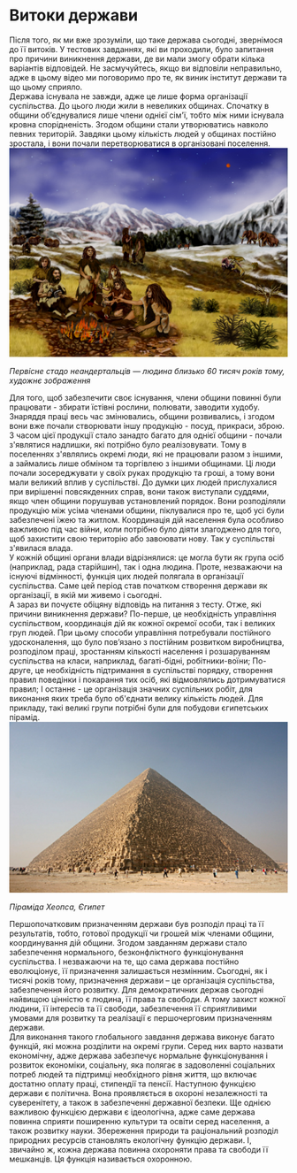 # Витоки держави
<div class="space">  
Після того, як ми вже зрозуміли, що таке держава сьогодні, звернімося до її витоків. У тестових завданнях, які ви проходили, було запитання про причини виникнення держави, де ви мали змогу обрати кілька варіантів відповідей. Не засмучуйтесь, якщо ви відповіли неправильно, адже в цьому відео ми поговоримо про те, як виник інститут держави та що цьому сприяло.
</div>
  <div class="space"> 
Держава існувала не завжди, адже це лише форма організації суспільства. До цього люди жили в невеликих общинах. Спочатку в общини об’єднувалися лише члени однієї сім'ї, тобто між ними існувала кровна спорідненість. Згодом общини стали утворюватись навколо певних територій. Завдяки цьому кількість людей у общинах постійно зростала, і вони почали перетворюватися в організовані поселення.    
</div>
<div class="space">
<div class="center">
<img src="1/Neanderthals_-_Artist's_rendition_of_Earth_approximately_60,000_years_ago.jpg" class="center"/>
<p><i>Первісне стадо неандертальців — людина близько 60 тисяч років тому, художнє зображення</i></p>
</div>
</div>
<div class="space">
Для того, щоб забезпечити своє існування, члени общини повинні були працювати - збирати їстівні рослини, полювати, заводити худобу. Знаряддя праці весь час змінювались,
общини розвивались, і згодом вони вже почали створювати іншу продукцію - посуд, прикраси, зброю. З часом цієї продукції стало занадто багато для однієї общини - почали з'являтися надлишки, які потрібно було реалізовувати. Тому в поселеннях з'являлись окремі люди, які не працювали разом з іншими, а займались лише обміном та торгівлею з іншими общинами. Ці люди почали зосереджувати у своїх руках продукцію та гроші, а тому вони мали великий вплив у суспільстві. До думки цих людей прислухалися при вирішенні повсякденних справ, вони також виступали суддями, якщо член общини порушував установлений порядок. Вони розподіляли продукцію між усіма членами общини, піклувалися про те, щоб усі були забезпечені їжею та житлом. Координація дій населення була особливо важливою під час війни, коли потрібно було діяти злагоджено для того, щоб захистити свою територію або завоювати нову. Так у суспільстві з'явилася влада. 
</div>
<div class="space">         
    У кожній общині органи влади відрізнялися: це могла бути як група осіб (наприклад, рада старійшин), так і одна людина. Проте, незважаючи на існуючі відмінності, функція цих людей полягала в організації суспільства. Саме цей період став початком створення держави як організації, в якій ми живемо і сьогодні.        
</div>
<div class="space">
    А зараз ви почуєте обіцяну відповідь на питання з тесту. Отже, які причини виникнення держави?     
По-перше, це необхідність управління суспільством, координація дій як кожної окремої особи, так і великих груп людей. При цьому способи управління потребували постійного удосконалення, що було пов’язано з постійним розвитком виробництва, розподілом праці, зростанням кількості населення і розшаруванням суспільства на класи, наприклад, багаті-бідні, робітники-воїни;          
По-друге, це необхідність підтримання в суспільстві порядку, створення правил поведінки і покарання тих осіб, які відмовлялись дотримуватися правил;       
І останнє -  це організація значних суспільних робіт, для виконання яких треба було об'єднати велику кількість людей. Для прикладу, такі великі групи потрібні були для побудови єгипетських пірамід.        
  </div>
   <div class="space">
<div class="center">
<img src="1/Kheops-Pyramid.jpg" class="center"/>
<p><i>Піраміда Хеопса, Єгипет </i></p>
</div>
</div>
<div class="space">
    Першопочатковим призначенням держави був розподіл праці та її результатів, тобто, готової продукції чи грошей між членами общини, координування дій общини. Згодом завданням держави стало забезпечення нормального, безконфліктного функціонування суспільства. І незважаючи на те, що сама держава постійно еволюціонує, її призначення залишається незмінним. Сьогодні, як і тисячі років тому, призначення держави – це організація суспільства, забезпечення його розвитку. Для демократичних держав сьогодні найвищою цінністю є людина, її права та свободи. А тому захист кожної людини, її інтересів та її свободи, забезпечення її сприятливими умовами для розвитку та реалізації є першочерговим призначенням держави.   </div>   
  
<div class="space">
    Для виконання такого глобального завдання держава виконує багато функцій, які можна розділити на окремі групи. Серед них варто назвати економічну, адже держава забезпечує нормальне функціонування і розвиток економіки, соціальну, яка полягає в задоволенні соціальних потреб людей та підтримці необхідного рівня життя, що включає достатню оплату праці, стипендії та пенсії. Наступною функцією держави є політична. Вона проявляється в охороні незалежності та суверенітету, а також в забезпеченні державної безпеки. Ще однією важливою функцією держави є ідеологічна, адже саме держава повинна сприяти поширенню культури та освіти серед населення, а також розвитку науки. Збереження природи та раціональний розподіл природних ресурсів становлять екологічну функцію держави. І, звичайно ж, кожна держава повинна охороняти права та свободи її мешканців. Ця функція називається охоронною.  
</div>
 